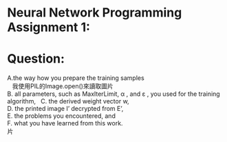 # Neural Network Programming Assignment 1:

# Question:
  A.the way how you prepare the training samples  
    我使用PIL的Image.open()來讀取圖片  
  B. all parameters, such as MaxIterLimit, α , and ε , you used for the training algorithm,  
  C. the derived weight vector w,  
  D. the printed image I’ decrypted from E’,  
  E. the problems you encountered, and  
  F. what you have learned from this work.  
片
